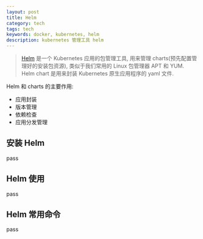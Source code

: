 ```yaml
---
layout: post
title: Helm
category: tech
tags: tech
keywords: docker, kubernetes, helm
description: kubernetes 管理工具 helm
---
```


> [Helm](https://helm.sh/) 是一个 Kubernetes 应用的包管理工具, 用来管理 charts(预先配置管理好的安装包资源), 类似于我们常用的 Linux 包管理器 APT 和 YUM.
> Helm chart 是用来封装 Kubernetes 原生应用程序的 yaml 文件.

Helm 和 charts 的主要作用:

- 应用封装
- 版本管理
- 依赖检查
- 应用分发管理

## 安装 Helm

pass

## Helm 使用

pass

## Helm 常用命令

pass
